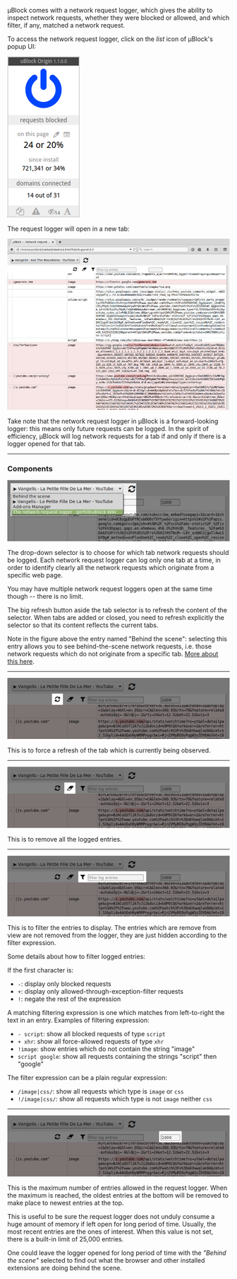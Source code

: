 µBlock comes with a network request logger, which gives the ability to inspect network requests, whether they were blocked or allowed, and which filter, if any, matched a network request.

To access the network request logger, click on the _list_ icon of µBlock's popup UI:

![Figure 1](https://raw.githubusercontent.com/gorhill/uBlock/master/doc/img/popup-1.png)

The request logger will open in a new tab:

![Figure 2](https://raw.githubusercontent.com/gorhill/uBlock/master/doc/img/rlogger-01.png)

Take note that the network request logger in µBlock is a forward-looking logger: this means only future requests can be logged. In the spirit of efficiency, µBlock will log network requests for a tab if and only if there is a logger opened for that tab.

***

### Components

![Figure 2](https://raw.githubusercontent.com/gorhill/uBlock/master/doc/img/rlogger-02.png)

The drop-down selector is to choose for which tab network requests should be logged. Each network request logger can log only one tab at a time, in order to identify clearly all the network requests which originate from a specific web page.

You may have multiple network request loggers open at the same time though -- there is no limit.

The big refresh button aside the tab selector is to refresh the content of the selector. When tabs are added or closed, you need to refresh explicitly the selector so that its content reflects the current tabs.

Note in the figure above the entry named "Behind the scene": selecting this entry allows you to see behind-the-scene network requests, i.e. those network requests which do not originate from a specific tab. [More about this here](https://github.com/gorhill/uBlock/wiki/Behind-the-scene-network-requests).

***

![Figure 3](https://raw.githubusercontent.com/gorhill/uBlock/master/doc/img/rlogger-03.png)

This is to force a refresh of the tab which is currently being observed.

***

![Figure 4](https://raw.githubusercontent.com/gorhill/uBlock/master/doc/img/rlogger-04.png)

This is to remove all the logged entries.

***

![Figure 6](https://raw.githubusercontent.com/gorhill/uBlock/master/doc/img/rlogger-06.png)

This is to filter the entries to display. The entries which are remove from view are not removed from the logger, they are just hidden according to the filter expression.

Some details about how to filter logged entries:

If the first character is:
- `-`: display only blocked requests
- `+`: display only allowed-through-exception-filter requests
- `!`: negate the rest of the expression

A matching filtering expression is one which matches from left-to-right the text in an entry. Examples of filtering expression:

- `- script`: show all blocked requests of type `script`
- `+ xhr`: show all force-allowed requests of type `xhr`
- `!image`: show entries which do not contain the string "image"
- `script google`: show all requests containing the strings "script" then "google"

The filter expression can be a plain regular expression:

- `/image|css/`: show all requests which type is `image` or `css`
- `!/image|css/`: show all requests which type is not `image` neither `css`

***

![Figure 5](https://raw.githubusercontent.com/gorhill/uBlock/master/doc/img/rlogger-05.png)

This is the maximum number of entries allowed in the request logger. When the maximum is reached, the oldest entries at the bottom will be removed to make place to newest entries at the top.

This is useful to be sure the request logger does not unduly consume a huge amount of memory if left open for long period of time. Usually, the most recent entries are the ones of interest. When this value is not set, there is a built-in limit of 25,000 entries.

One could leave the logger opened for long period of time with the _"Behind the scene"_ selected to find out what the browser and other installed extensions are doing behind the scene.